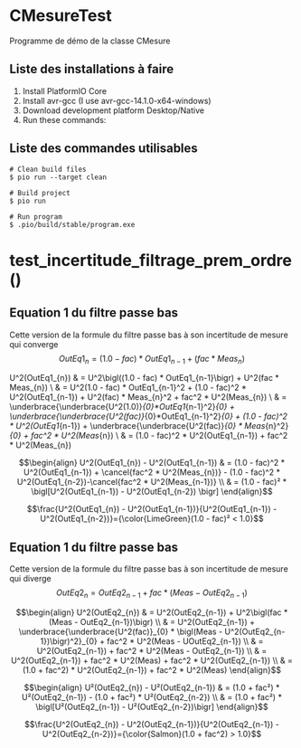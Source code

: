 # CMesureTest
Programme de démo de la classe CMesure

Liste des installations à faire
-------------------------------

1. Install PlatformIO Core
2. Install avr-gcc (I use avr-gcc-14.1.0-x64-windows)
3. Download development platform Desktop/Native
4. Run these commands:

Liste des commandes utilisables
-------------------------------

```shell
# Clean build files
$ pio run --target clean

# Build project
$ pio run

# Run program
$ .pio/build/stable/program.exe
```

# test_incertitude_filtrage_prem_ordre()
Equation 1 du filtre passe bas
-------------------------------

Cette version de la formule du filtre passe bas à son incertitude de mesure qui converge
$$OutEq1_{n} = (1.0 - fac) * OutEq1_{n-1} + (fac * Meas_{n})$$


U^2(OutEq1_{n}) & = U^2\bigl((1.0 - fac) * OutEq1_{n-1}\bigr) + U^2(fac * Meas_{n}) \\
& = U^2(1.0 - fac) * OutEq1_{n-1}^2 + (1.0 - fac)^2 * U^2(OutEq1_{n-1}) + U^2(fac) * Meas_{n}^2 + fac^2 * U^2(Meas_{n}) \\
& = \underbrace{\underbrace{U^2(1.0)}_{0}*OutEq1_{n-1}^2}_{0} + \underbrace{\underbrace{U^2(fac)}_{0}*OutEq1_{n-1}^2}_{0} + (1.0 - fac)^2 * U^2(OutEq1_{n-1}) +  \underbrace{\underbrace{U^2(fac)}_{0} * Meas_{n}^2}_{0} + fac^2 * U^2(Meas_{n}) \\
& = (1.0 - fac)^2 * U^2(OutEq1_{n-1}) + fac^2 * U^2(Meas_{n})


$$\begin{align}
U^2(OutEq1_{n}) - U^2(OutEq1_{n-1}) & = (1.0 - fac)^2 * U^2(OutEq1_{n-1}) + \cancel{fac^2 * U^2(Meas_{n})} - (1.0 - fac)^2 * U^2(OutEq1_{n-2})-\cancel{fac^2 * U^2(Meas_{n-1})} \\
& = (1.0 - fac)² * \bigl[U^2(OutEq1_{n-1}) - U^2(OutEq1_{n-2}) \bigr]
\end{align}$$


$$\frac{U^2(OutEq1_{n}) - U^2(OutEq1_{n-1})}{U^2(OutEq1_{n-1}) - U^2(OutEq1_{n-2})}={\color{LimeGreen}(1.0 - fac)² < 1.0}$$

Equation 1 du filtre passe bas
-------------------------------

Cette version de la formule du filtre passe bas à son incertitude de mesure qui diverge
$$OutEq2_{n} = OutEq2_{n-1} + fac * (Meas - OutEq2_{n-1})$$


$$\begin{align}
U^2(OutEq2_{n}) & = U^2(OutEq2_{n-1}) + U^2\bigl(fac * (Meas - OutEq2_{n-1})\bigr) \\
& = U^2(OutEq2_{n-1}) + \underbrace{\underbrace{U^2(fac)}_{0} * \bigl(Meas - U^2(OutEq2_{n-1})\bigr)^2}_{0} + fac^2 * U^2(Meas - UOutEq2_{n-1}) \\
& = U^2(OutEq2_{n-1}) + fac^2 * U^2(Meas - OutEq2_{n-1}) \\
& = U^2(OutEq2_{n-1}) + fac^2 * U^2(Meas) + fac^2 * U^2(OutEq2_{n-1}) \\
& = (1.0 + fac^2) * U^2(OutEq2_{n-1}) + fac^2 * U^2(Meas)
\end{align}$$

$$\begin{align}
U²(OutEq2_{n}) - U²(OutEq2_{n-1}) & = (1.0 + fac²) * U²(OutEq2_{n-1}) - (1.0 + fac²) * U²(OutEq2_{n-2}) \\
& = (1.0 + fac²) * \bigl[U²(OutEq2_{n-1}) - U²(OutEq2_{n-2})\bigr]
\end{align}$$

$$\frac{U^2(OutEq2_{n}) - U^2(OutEq2_{n-1})}{U^2(OutEq2_{n-1}) - U^2(OutEq2_{n-2})}={\color{Salmon}(1.0 + fac^2) > 1.0}$$

